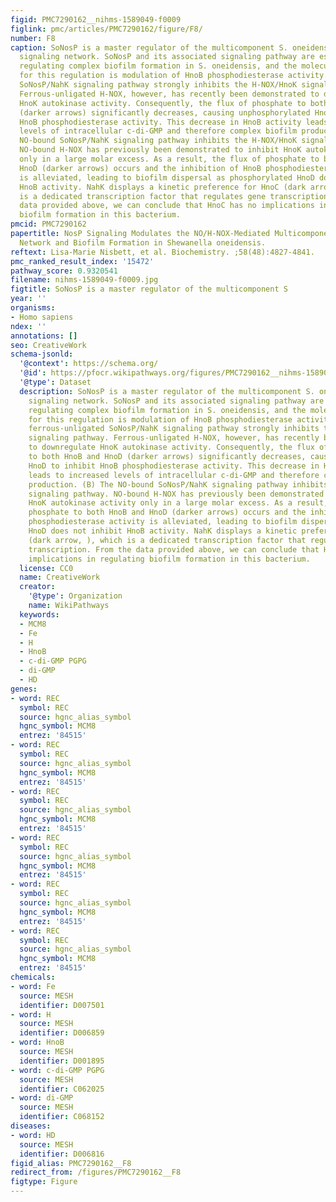 ```yaml
---
figid: PMC7290162__nihms-1589049-f0009
figlink: pmc/articles/PMC7290162/figure/F8/
number: F8
caption: SoNosP is a master regulator of the multicomponent S. oneidensis c-di-GMP
  signaling network. SoNosP and its associated signaling pathway are essential for
  regulating complex biofilm formation in S. oneidensis, and the molecular mechanism
  for this regulation is modulation of HnoB phosphodiesterase activity. (A) The ferrous-unligated
  SoNosP/NahK signaling pathway strongly inhibits the H-NOX/HnoK signaling pathway.
  Ferrous-unligated H-NOX, however, has recently been demonstrated to downregulate
  HnoK autokinase activity. Consequently, the flux of phosphate to both HnoB and HnoD
  (darker arrows) significantly decreases, causing unphosphorylated HnoD to inhibit
  HnoB phosphodiesterase activity. This decrease in HnoB activity leads to increased
  levels of intracellular c-di-GMP and therefore complex biofilm production. (B) The
  NO-bound SoNosP/NahK signaling pathway inhibits the H-NOX/HnoK signaling pathway.
  NO-bound H-NOX has previously been demonstrated to inhibit HnoK autokinase activity
  only in a large molar excess. As a result, the flux of phosphate to both HnoB and
  HnoD (darker arrows) occurs and the inhibition of HnoB phosphodiesterase activity
  is alleviated, leading to biofilm dispersal as phosphorylated HnoD does not inhibit
  HnoB activity. NahK displays a kinetic preference for HnoC (dark arrow, ), which
  is a dedicated transcription factor that regulates gene transcription. From the
  data provided above, we can conclude that HnoC has no implications in regulating
  biofilm formation in this bacterium.
pmcid: PMC7290162
papertitle: NosP Signaling Modulates the NO/H-NOX-Mediated Multicomponent c-Di-GMP
  Network and Biofilm Formation in Shewanella oneidensis.
reftext: Lisa-Marie Nisbett, et al. Biochemistry. ;58(48):4827-4841.
pmc_ranked_result_index: '15472'
pathway_score: 0.9320541
filename: nihms-1589049-f0009.jpg
figtitle: SoNosP is a master regulator of the multicomponent S
year: ''
organisms:
- Homo sapiens
ndex: ''
annotations: []
seo: CreativeWork
schema-jsonld:
  '@context': https://schema.org/
  '@id': https://pfocr.wikipathways.org/figures/PMC7290162__nihms-1589049-f0009.html
  '@type': Dataset
  description: SoNosP is a master regulator of the multicomponent S. oneidensis c-di-GMP
    signaling network. SoNosP and its associated signaling pathway are essential for
    regulating complex biofilm formation in S. oneidensis, and the molecular mechanism
    for this regulation is modulation of HnoB phosphodiesterase activity. (A) The
    ferrous-unligated SoNosP/NahK signaling pathway strongly inhibits the H-NOX/HnoK
    signaling pathway. Ferrous-unligated H-NOX, however, has recently been demonstrated
    to downregulate HnoK autokinase activity. Consequently, the flux of phosphate
    to both HnoB and HnoD (darker arrows) significantly decreases, causing unphosphorylated
    HnoD to inhibit HnoB phosphodiesterase activity. This decrease in HnoB activity
    leads to increased levels of intracellular c-di-GMP and therefore complex biofilm
    production. (B) The NO-bound SoNosP/NahK signaling pathway inhibits the H-NOX/HnoK
    signaling pathway. NO-bound H-NOX has previously been demonstrated to inhibit
    HnoK autokinase activity only in a large molar excess. As a result, the flux of
    phosphate to both HnoB and HnoD (darker arrows) occurs and the inhibition of HnoB
    phosphodiesterase activity is alleviated, leading to biofilm dispersal as phosphorylated
    HnoD does not inhibit HnoB activity. NahK displays a kinetic preference for HnoC
    (dark arrow, ), which is a dedicated transcription factor that regulates gene
    transcription. From the data provided above, we can conclude that HnoC has no
    implications in regulating biofilm formation in this bacterium.
  license: CC0
  name: CreativeWork
  creator:
    '@type': Organization
    name: WikiPathways
  keywords:
  - MCM8
  - Fe
  - H
  - HnoB
  - c-di-GMP PGPG
  - di-GMP
  - HD
genes:
- word: REC
  symbol: REC
  source: hgnc_alias_symbol
  hgnc_symbol: MCM8
  entrez: '84515'
- word: REC
  symbol: REC
  source: hgnc_alias_symbol
  hgnc_symbol: MCM8
  entrez: '84515'
- word: REC
  symbol: REC
  source: hgnc_alias_symbol
  hgnc_symbol: MCM8
  entrez: '84515'
- word: REC
  symbol: REC
  source: hgnc_alias_symbol
  hgnc_symbol: MCM8
  entrez: '84515'
- word: REC
  symbol: REC
  source: hgnc_alias_symbol
  hgnc_symbol: MCM8
  entrez: '84515'
- word: REC
  symbol: REC
  source: hgnc_alias_symbol
  hgnc_symbol: MCM8
  entrez: '84515'
chemicals:
- word: Fe
  source: MESH
  identifier: D007501
- word: H
  source: MESH
  identifier: D006859
- word: HnoB
  source: MESH
  identifier: D001895
- word: c-di-GMP PGPG
  source: MESH
  identifier: C062025
- word: di-GMP
  source: MESH
  identifier: C068152
diseases:
- word: HD
  source: MESH
  identifier: D006816
figid_alias: PMC7290162__F8
redirect_from: /figures/PMC7290162__F8
figtype: Figure
---
```

